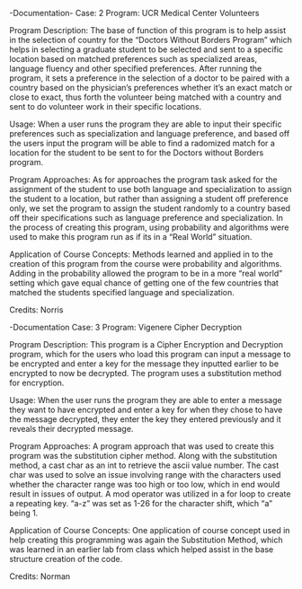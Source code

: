 -Documentation-
Case: 2
Program: UCR Medical Center Volunteers

Program Description:
The base of function of this program is to help assist in the selection of country for the “Doctors Without Borders Program” which helps in selecting a graduate student to be selected and sent to a specific location based on matched preferences such as specialized areas, language fluency and other specified preferences. After running the program, it sets a preference in the selection of a doctor to be paired with a country based on the physician’s preferences whether it’s an exact match or close to exact, thus forth the volunteer being matched with a country and sent to do volunteer work in their specific locations.

Usage:
When a user runs the program they are able to input their specific preferences such as specialization and language preference, and based off the users input the program will be able to find a radomized match for a location for the student to be sent to for the Doctors without Borders program.

Program Approaches:
As for approaches the program task asked for the assignment of the student to use both language and specialization to assign the student to a location, but rather than assigning a student off preference only, we set the program to assign the student randomly to a country based off their specifications such as language preference and specialization. In the process of creating this program, using probability and algorithms were used to make this program run as if its in a “Real World” situation.

Application of Course Concepts:
Methods learned and applied in to the creation of this program from the course were probability and algorithms. Adding in the probability allowed the program to be in a more “real world” setting which gave equal chance of getting one of the few countries that matched the students specified language and specialization.

Credits:
Norris 




-Documentation
Case: 3
Program: Vigenere Cipher Decryption

Program Description:
This program is a Cipher Encryption and Decryption program, which for the users who load this program can input a message to be encrypted and enter a key for the message they inputted earlier to be encrypted to now be decrypted. The program uses a substitution method for encryption.

Usage:
When the user runs the program they are able to enter a message they want to have encrypted and enter a key for when they chose to have the message decrypted, they enter the key they entered previously and it reveals their decrypted message.

Program Approaches:
A program approach that was used to create this program was the substitution cipher method. Along with the substitution method, a cast char as an int to retrieve the ascii value number. The cast char was used to solve an issue involving range with the characters used whether the character range was too high or too low, which in end would result in issues of output. A mod operator was utilized in a for loop to create a repeating key. “a-z” was set as 1-26 for the character shift, which “a” being 1.

Application of Course Concepts:
One application of course concept used in help creating this programming was again the Substitution Method, which was learned in an earlier lab from class which helped assist in the base structure creation of the code.

Credits:
Norman
